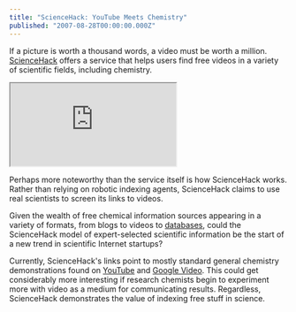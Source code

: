 ```yaml
---
title: "ScienceHack: YouTube Meets Chemistry"
published: "2007-08-28T00:00:00.000Z"
---
```


If a picture is worth a thousand words, a video must be worth a million. [ScienceHack](http://sciencehack.com) offers a service that helps users find free videos in a variety of scientific fields, including chemistry.

<div class="videowrapper">
  <iframe src="https://www.youtube.com/embed/G8PYiUCkFhE" allowfullscreen></iframe>
</div>

Perhaps more noteworthy than the service itself is how ScienceHack works. Rather than relying on robotic indexing agents, ScienceHack claims to use real scientists to screen its links to videos.

Given the wealth of free chemical information sources appearing in a variety of formats, from blogs to videos to [databases](/articles/2007/01/24/thirty-two-free-chemistry-databases), could the ScienceHack model of expert-selected scientific information be the start of a new trend in scientific Internet startups?

Currently, ScienceHack's links point to mostly standard general chemistry demonstrations found on [YouTube](http://youtube.com) and [Google Video](http://video.google.com/). This could get considerably more interesting if research chemists begin to experiment more with video as a medium for communicating results. Regardless, ScienceHack demonstrates the value of indexing free stuff in science.